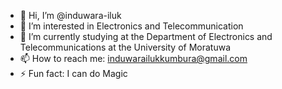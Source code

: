 - 👋 Hi, I’m @induwara-iluk
- 👀 I’m interested in Electronics and Telecommunication
- 🌱 I’m currently studying at the Department of Electronics and Telecommunications at the University of Moratuwa
- 📫 How to reach me: induwarailukkumbura@gmail.com
- ⚡ Fun fact: I can do Magic 

<!---
induwara-iluk/induwara-iluk is a ✨ special ✨ repository because its `README.md` (this file) appears on your GitHub profile.
You can click the Preview link to take a look at your changes.
--->
